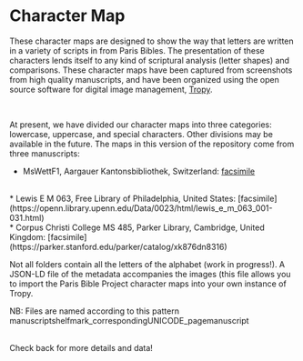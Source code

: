 # Character Map

These character maps are designed to show the way that letters are written in a variety of scripts in from Paris Bibles. The presentation of these characters lends itself to any kind of scriptural analysis (letter shapes) and comparisons. These character maps have been captured from screenshots from high quality manuscripts, and have been organized using the open source software for digital image management, [Tropy](tropy.org).

<br>

At present, we have divided our character maps into three categories: lowercase, uppercase, and special characters. Other divisions may be available in the future.
The maps in this version of the repository come from three manuscripts:
<br>

* MsWettF1, Aargauer Kantonsbibliothek, Switzerland: [facsimile](https://www.e-codices.unifr.ch/it/searchresult/list/one/kba/WettF0001)
<br>
* Lewis E M 063, Free Library of Philadelphia, United States: [facsimile](https://openn.library.upenn.edu/Data/0023/html/lewis_e_m_063_001-031.html)
<br>
* Corpus Christi College MS 485, Parker Library, Cambridge, United Kingdom: [facsimile](https://parker.stanford.edu/parker/catalog/xk876dn8316)

<br>

Not all folders contain all the letters of the alphabet (work in progress!). A JSON-LD file of the metadata accompanies the images (this file allows you to import the Paris Bible Project character maps into your own instance of Tropy. 

NB: Files are named according to this pattern manuscriptshelfmark_correspondingUNICODE_pagemanuscript

<br>
Check back for more details and data! 
    
